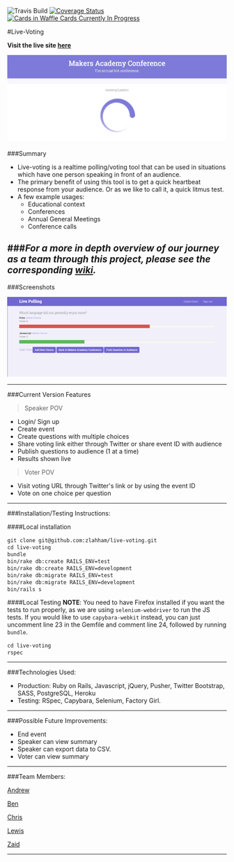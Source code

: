 
![Travis Build](https://travis-ci.org/zlahham/live-voting.svg)
[![Coverage Status](https://coveralls.io/repos/zlahham/live-voting/badge.svg?branch=master&service=github)](https://coveralls.io/github/zlahham/live-voting?branch=master)
[![Cards in Waffle Cards Currently In Progress](https://badge.waffle.io/zlahham/live-voting.png?label=In%20Progress&title=In%20Progress)](https://waffle.io/zlahham/live-voting)

#Live-Voting

**Visit the live site [here](http://live-voting.herokuapp.com/)**

![Alt text](public/awaiting_question.gif)


###Summary

- Live-voting is a realtime polling/voting tool that can be used in situations which have one person speaking in front of an audience.
- The primary benefit of using this tool is to get a quick heartbeat response from your audience. Or as we like to call it, a quick litmus test.
- A few example usages:
	- Educational context
	- Conferences
	- Annual General Meetings
	- Conference calls

###*For a more in depth overview of our journey as a team through this project, please see the corresponding [wiki](https://github.com/zlahham/live-voting/wiki).*
---
###Screenshots

![charts_page](public/charts_page.png)

---

###Current Version Features

>Speaker POV
- Login/ Sign up
- Create event
- Create questions with multiple choices
- Share voting link either through Twitter or share event ID with audience
- Publish questions to audience (1 at a time)
- Results shown live

>Voter POV
- Visit voting URL through Twitter's link or by using the event ID
- Vote on one choice per question

---

###Installation/Testing Instructions:

####Local installation
```
git clone git@github.com:zlahham/live-voting.git
cd live-voting
bundle
bin/rake db:create RAILS_ENV=test
bin/rake db:create RAILS_ENV=development
bin/rake db:migrate RAILS_ENV=test
bin/rake db:migrate RAILS_ENV=development
bin/rails s
```

####Local Testing
**NOTE**: You need to have Firefox installed if you want the tests to run properly, as we are using `selenium-webdriver` to run the JS tests. If you would like to use `capybara-webkit` instead, you can just uncomment line 23 in the Gemfile and comment line 24, followed by running `bundle`.
```
cd live-voting
rspec
```
---
###Technologies Used:
- Production: Ruby on Rails, Javascript, jQuery, Pusher, Twitter Bootstrap, SASS, PostgreSQL, Heroku
- Testing: RSpec, Capybara, Selenium, Factory Girl.

---
###Possible Future Improvements:
- End event
- Speaker can view summary
- Speaker can export data to CSV.
- Voter can view summary

---
###Team Members:

[Andrew](https://github.com/Yorkshireman)

[Ben](https://github.com/benhawker)

[Chris](https://github.com/christopheralcock)

[Lewis](https://github.com/ljones140)

[Zaid](https://github.com/zlahham)

---
<!--
You need to include this hidden file at /config/initializers/pusher.rb
```
Pusher.app_id = ENV['VOTING_PUSHER_APP_ID']
Pusher.key =  ENV['VOTING_PUSHER_KEY']
Pusher.secret = ENV['VOTING_PUSHER_SECRET']
``` -->
